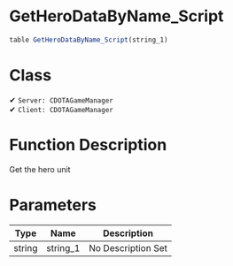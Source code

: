 # GetHeroDataByName_Script
```js
table GetHeroDataByName_Script(string_1)
```
# Class
✔ `Server: CDOTAGameManager`  
✔ `Client: CDOTAGameManager`  

# Function Description
Get the hero unit 
# Parameters
Type|Name|Description
--|--|--
string|string_1|No Description Set
